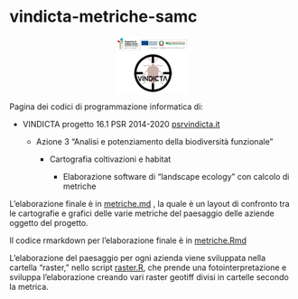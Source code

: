 # vindicta-metriche-samc

<img src="loghi/psr.png" width="25%" style="display: block; margin: auto;" /><img src="loghi/vindicta.png" width="25%" style="display: block; margin: auto;" />

Pagina dei codici di programmazione informatica di:

-   VINDICTA progetto 16.1 PSR 2014-2020
    [psrvindicta.it](https://www.psrvindicta.it/)

    -   Azione 3 “Analisi e potenziamento della biodiversità funzionale”

        -   Cartografia coltivazioni e habitat

            -   Elaborazione software di “landscape ecology” con calcolo
                di metriche

L’elaborazione finale è in [metriche.md](metriche.md) , la quale è un
layout di confronto tra le cartografie e grafici delle varie metriche
del paesaggio delle aziende oggetto del progetto.

Il codice rmarkdown per l’elaborazione finale è in
[metriche.Rmd](metriche.Rmd)

L’elaborazione del paesaggio per ogni azienda viene sviluppata nella
cartella “raster,” nello script [raster.R](cartografia/raster/raster.R),
che prende una fotointerpretazione e sviluppa l’elaborazione creando
vari raster geotiff divisi in cartelle secondo la metrica.
